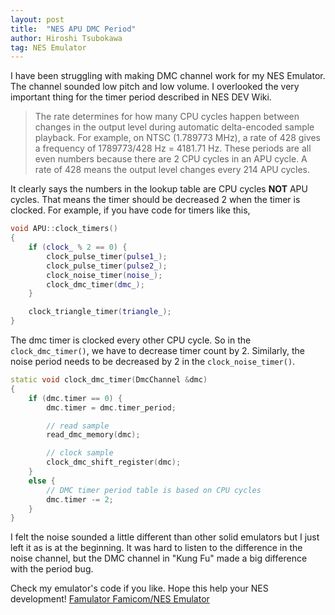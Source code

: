 ```yaml
---
layout: post
title:  "NES APU DMC Period"
author: Hiroshi Tsubokawa
tag: NES Emulator
---
```


I have been struggling with making DMC channel work for my NES Emulator.
The channel sounded low pitch and low volume. I overlooked the very
important thing for the timer period described in NES DEV Wiki.

> The rate determines for how many CPU cycles happen between changes in the output level
> during automatic delta-encoded sample playback. For example, on NTSC (1.789773 MHz),
> a rate of 428 gives a frequency of 1789773/428 Hz = 4181.71 Hz. These periods are all
> even numbers because there are 2 CPU cycles in an APU cycle. A rate of 428 means
> the output level changes every 214 APU cycles.

It clearly says the numbers in the lookup table are CPU cycles **NOT** APU cycles.
That means the timer should be decreased 2 when the timer is clocked. For example,
if you have code for timers like this,

```cpp
void APU::clock_timers()
{
    if (clock_ % 2 == 0) {
        clock_pulse_timer(pulse1_);
        clock_pulse_timer(pulse2_);
        clock_noise_timer(noise_);
        clock_dmc_timer(dmc_);
    }

    clock_triangle_timer(triangle_);
}
```

The dmc timer is clocked every other CPU cycle. So in the `clock_dmc_timer()`,
we have to decrease timer count by 2. Similarly, the noise period needs to be
decreased by 2 in the `clock_noise_timer()`.

```cpp
static void clock_dmc_timer(DmcChannel &dmc)
{
    if (dmc.timer == 0) {
        dmc.timer = dmc.timer_period;

        // read sample
        read_dmc_memory(dmc);

        // clock sample
        clock_dmc_shift_register(dmc);
    }
    else {
        // DMC timer period table is based on CPU cycles
        dmc.timer -= 2;
    }
}
```

I felt the noise sounded a little
different than other solid emulators but I just left it as is at the beginning.
It was hard to listen to the difference in the noise channel, but the DMC channel in "Kung Fu"
made a big difference with the period bug.

Check my emulator's code if you like. Hope this help your NES development!
[Famulator Famicom/NES Emulator](https://github.com/tsubo164/Famulator)
